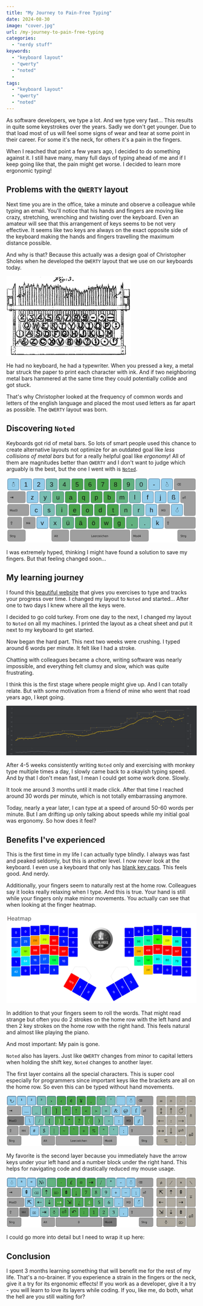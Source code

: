 ```yaml
---
title: "My Journey to Pain-Free Typing"
date: 2024-08-30
image: "cover.jpg"
url: /my-journey-to-pain-free-typing
categories: 
  - "nerdy stuff"
keywords: 
  - "keyboard layout"
  - "qwerty"
  - "noted"
  - 
tags: 
  - "keyboard layout"
  - "qwerty"
  - "noted"
---
```

As software developers, we type a lot. And we type very fast… This results in quite some keystrokes over the years. Sadly we don't get younger. Due to that load most of us will feel some signs of wear and tear at some point in their career. For some it's the neck, for others it's a pain in the fingers. 

When I reached that point a few years ago, I decided to do something against it. I still have many, many full days of typing ahead of me and if I keep going like that, the pain might get worse. I decided to learn more ergonomic typing!

## Problems with the `QWERTY` layout
Next time you are in the office, take a minute and observe a colleague while typing an email. You'll notice that his hands and fingers are moving like crazy, stretching, wrenching and twisting over the keyboard. Even an amateur will see that this arrangement of keys seems to be not very effective. It seems like two keys are always on the exact opposite side of the keyboard making the hands and fingers travelling the maximum distance possible. 

And why is that? Because this actually was a design goal of Christopher Sholes when he developed the `QWERTY` layout that we use on our keyboards today.

![The `QWERTY` layout](qwerty.jpg)

He had no keyboard, he had a typewriter. When you pressed a key, a metal bar struck the paper to print each character with ink. And if two neighboring metal bars hammered at the same time they could potentially collide and got stuck. 

That's why Christopher looked at the frequency of common words and letters of the english language and placed the most used letters as far apart as possible. The `QWERTY` layout was born.

## Discovering `Noted`
Keyboards got rid of metal bars. So lots of smart people used this chance to create alternative layouts not optimize for an outdated goal like *less collisions of metal bars* but for a really helpful goal like *ergonomy*! All of them are magnitudes better than `QWERTY` and I don't want to judge which arguably is the best, but the one I went with is [`Noted`](https://dariogoetz.github.io/noted-layout/noted_deutsch.html).

![`The Noted layout`](noted.jpg)

I was extremely hyped, thinking I might have found a solution to save my fingers. But that feeling changed soon...

## My learning journey
I found this [beautiful website](https://monkeytype.com/) that gives you exercises to type and tracks your progress over time. I changed my layout to `Noted` and started... After one to two days I knew where all the keys were.

I decided to go cold turkey. From one day to the next, I changed my layout to `Noted` on all my machines. I printed the layout as a cheat sheet and put it next to my keyboard to get started.

Now began the hard part. This next two weeks were crushing. I typed around 6 words per minute. It felt like I had a stroke. 

Chatting with colleagues became a chore, writing software was nearly impossible, and everything felt clumsy and slow, which was quite frustrating.

I think this is the first stage where people might give up. And I can totally relate. But with some motivation from a friend of mine who went that road years ago, I kept going.

![Speed graph on monkeytype.com](monkeytype.jpg)

After 4-5 weeks consistently writing `Noted` only and exercising with monkey type multiple times a day, I slowly came back to a okayish typing speed. And by that I don't mean fast, I mean I could get some work done. Slowly.

It took me around 3 months until it made click. After that time I reached around 30 words per minute, which is not totally embarrassing anymore. 

Today, nearly a year later, I can type at a speed of around 50-60 words per minute. But I am drifting up only talking about speeds while my initial goal was ergonomy. So how does it feel?

## Benefits I've experienced
This is the first time in my life I can actually type blindly. I always was fast and peaked seldomly, but this is another level. I now never look at the keyboard. I even use a keyboard that only has [blank key caps](https://amzn.to/4cLLDHO). This feels good. And nerdy.

Additionally, your fingers seem to naturally rest at the home row. Colleagues say it looks really relaxing when I type. And this is true. Your hand is still while your fingers only make minor movements. You actually can see that when looking at the finger heatmap.

![Key heatmap with the `Noted` layout](heatmap.jpg)

In addition to that your fingers seem to roll the words. That might read strange but often you do 2 strokes on the home row with the left hand and then 2 key strokes on the home row with the right hand. This feels natural and almost like playing the piano. 

And most important: My pain is gone.

`Noted` also has layers. Just like `QWERTY` changes from minor to capital letters when holding the shift key, `Noted` changes to another layer. 

The first layer contains all the special characters. This is super cool especially for programmers since important keys like the brackets are all on the home row. So even this can be typed without hand movements.

![Layer 1 of the `Noted` layout](layer1.jpg)

My favorite is the second layer because you immediately have the arrow keys under your left hand and a number block under the right hand. This helps for navigating code and drastically reduced my mouse usage.

![Layer 2 of the `Noted` layout](layer2.jpg)

I could go more into detail but I need to wrap it up here:

## Conclusion
I spent 3 months learning something that will benefit me for the rest of my life. That's a no-brainer. If you experience a strain in the fingers or the neck, give it a try for its ergonomic effects! If you work as a developer, give it a try - you will learn to love its layers while coding. If you, like me, do both, what the hell are you still waiting for?